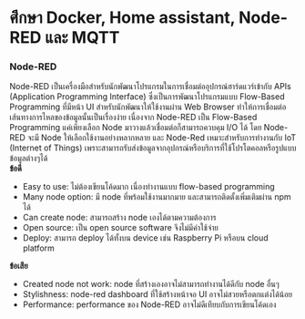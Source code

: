 # ศึกษา Docker, Home assistant, Node-RED และ MQTT
### Node-RED
Node-RED เป็นเครื่องมือสำหรับนักพัฒนาโปรแกรมในการเชื่อมต่ออุปกรณ์ฮาร์ดแวร์เข้ากับ APIs (Application Programming Interface) ซึ่งเป็นการพัฒนาโปรแกรมแบบ Flow-Based Programming ที่มีหน้า UI สำหรับนักพัฒนาให้ใช้งานผ่าน Web Browser ทำให้การเชื่อมต่อเส้นทางการไหลของข้อมูลนั้นเป็นเรื่องง่าย 
เนื่องจาก Node-RED เป็น Flow-Based Programming แค่เพียงเลือก Node มาวางแล้วเชื่อมต่อก็สามารถควบคุม I/O ได้ โดย Node-RED จะมี Node ให้เลือกใช้งานอย่างหลากหลาย และ Node-Red เหมาะสำหรับการทำงานกับ IoT (Internet of Things) เพราะสามารถรับส่งข้อมูลจากอุปกรณ์หรือบริการที่ใช้โปรโตคอลหรือรูปแบบข้อมูลต่างๆได้    
__ข้อดี__
* Easy to use: ไม่ต้องเขียนโค้ดมาก เนื่องทำงานแบบ flow-based programming
* Many node option: มี node ที่พร้อมใช้งานมากมาย และสามารถติดตั้งเพิ่มเติมผ่าน npm ได้
* Can create node: สามารถสร้าง node เองได้ตามความต้องการ
* Open source: เป็น open source software จึงไม่มีค่าใช้จ่าย
* Deploy: สามารถ deploy ได้ทั้งบน device เช่น Raspberry Pi หรือบน cloud platform
  
 __ข้อเสีย__  
 
* Created node not work: node ที่สร้างเองอาจไม่สามารถทำงานได้ดีกับ node อื่นๆ
* Stylishness: node-red dashboard ที่ใช้สร้างหน้าจอ UI อาจไม่สวยหรือตกแต่งได้น้อย
* Performance: performance ของ Node-RED อาจไม่ดีเทียบกับการเขียนโค้ดเอง
